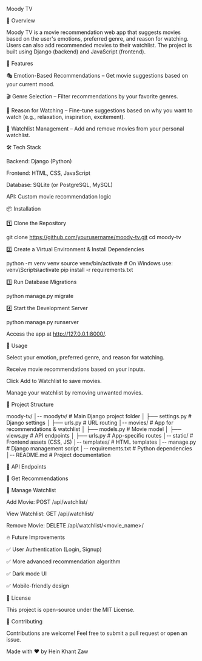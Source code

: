 Moody TV

📌 Overview

Moody TV is a movie recommendation web app that suggests movies based on the user's emotions, preferred genre, and reason for watching. Users can also add recommended movies to their watchlist. The project is built using Django (backend) and JavaScript (frontend).

🚀 Features

🎭 Emotion-Based Recommendations – Get movie suggestions based on your current mood.

🎬 Genre Selection – Filter recommendations by your favorite genres.

🎯 Reason for Watching – Fine-tune suggestions based on why you want to watch (e.g., relaxation, inspiration, excitement).

📌 Watchlist Management – Add and remove movies from your personal watchlist.

🛠 Tech Stack

Backend: Django (Python)

Frontend: HTML, CSS, JavaScript

Database: SQLite (or PostgreSQL, MySQL)

API: Custom movie recommendation logic

📦 Installation

1️⃣ Clone the Repository

git clone https://github.com/yourusername/moody-tv.git
cd moody-tv

2️⃣ Create a Virtual Environment & Install Dependencies

python -m venv venv
source venv/bin/activate  # On Windows use: venv\Scripts\activate
pip install -r requirements.txt

3️⃣ Run Database Migrations

python manage.py migrate

4️⃣ Start the Development Server

python manage.py runserver

Access the app at http://127.0.0.1:8000/.

🔧 Usage

Select your emotion, preferred genre, and reason for watching.

Receive movie recommendations based on your inputs.

Click Add to Watchlist to save movies.

Manage your watchlist by removing unwanted movies.

📂 Project Structure

moody-tv/
│-- moodytv/                # Main Django project folder
│   ├── settings.py         # Django settings
│   ├── urls.py             # URL routing
│-- movies/                 # App for recommendations & watchlist
│   ├── models.py           # Movie model
│   ├── views.py            # API endpoints
│   ├── urls.py             # App-specific routes
│-- static/                 # Frontend assets (CSS, JS)
│-- templates/              # HTML templates
│-- manage.py               # Django management script
│-- requirements.txt        # Python dependencies
│-- README.md               # Project documentation

🎯 API Endpoints

🔹 Get Recommendations



🔹 Manage Watchlist

Add Movie: POST /api/watchlist/

View Watchlist: GET /api/watchlist/

Remove Movie: DELETE /api/watchlist/<movie_name>/

🔥 Future Improvements

✅ User Authentication (Login, Signup)

✅ More advanced recommendation algorithm

✅ Dark mode UI

✅ Mobile-friendly design

📝 License

This project is open-source under the MIT License.

💬 Contributing

Contributions are welcome! Feel free to submit a pull request or open an issue.

Made with ❤️ by Hein Khant Zaw




